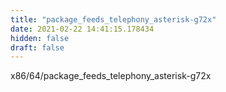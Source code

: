 ```yaml
---
title: "package_feeds_telephony_asterisk-g72x"
date: 2021-02-22 14:41:15.178434
hidden: false
draft: false
---
```


x86/64/package_feeds_telephony_asterisk-g72x

